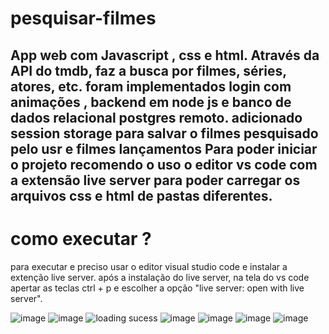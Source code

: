# pesquisar-filmes
App web com Javascript , css e html. Através da API do tmdb, faz a busca por filmes, séries, atores, etc.
foram implementados login com animações ,
backend em node js e banco de dados relacional postgres remoto.
adicionado session storage para salvar o filmes pesquisado pelo usr e filmes lançamentos
Para poder iniciar o projeto recomendo o uso o editor vs code com a extensão live server para poder carregar os arquivos css e html de pastas diferentes.
-----------------------------------------------------------------------------------------------------------------------------------------------------------
# como executar ?
para executar e preciso usar o editor visual studio code e instalar a extenção live server.
após a instalação do live server, na tela do vs code apertar as teclas ctrl + p e escolher a opção "live server: open with live server".

![image](https://user-images.githubusercontent.com/63307185/121789530-2b3b0100-cbad-11eb-85de-19dcef04c47d.png)
![image](https://user-images.githubusercontent.com/63307185/121964045-5191a580-cd41-11eb-9276-1588f6741d21.png)
![loading sucess](https://user-images.githubusercontent.com/63307185/121964054-58201d00-cd41-11eb-8261-8d65c3367124.png)
![image](https://user-images.githubusercontent.com/63307185/121964115-6a01c000-cd41-11eb-8aa6-80f6ab6e87fe.png)
![image](https://user-images.githubusercontent.com/63307185/121964322-c1a02b80-cd41-11eb-8200-acdabc72e4c6.png)
![image](https://user-images.githubusercontent.com/63307185/121964342-cc5ac080-cd41-11eb-9201-7db5763c8698.png)
![image](https://user-images.githubusercontent.com/63307185/121964384-da104600-cd41-11eb-9c68-dcd4c717ae61.png)




